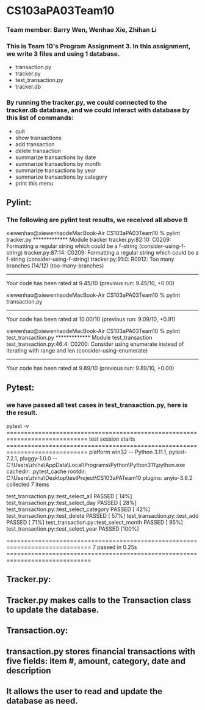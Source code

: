 # CS103aPA03Team10
### Team member: Barry Wen, Wenhao Xie, Zhihan Li
### This is Team 10's Program Assignment 3. In this assignment, we write 3 files and using 1 database.
* transaction.py
* tracker.py
* test_transaction.py
* tracker.db
### By running the tracker.py, we could connected to the tracker.db database, and we could interact with database by this list of commands:
* quit
* show transactions
* add transaction
* delete transaction
* summarize transactions by date
* summarize transactions by month
* summarize transactions by year
* summarize transactions by category
* print this menu

## Pylint:
### The following are pylint test results, we received all above 9
xiewenhao@xiewenhaodeMacBook-Air CS103aPA03Team10 % pylint tracker.py
************* Module tracker
tracker.py:82:10: C0209: Formatting a regular string which could be a f-string (consider-using-f-string)
tracker.py:87:14: C0209: Formatting a regular string which could be a f-string (consider-using-f-string)
tracker.py:91:0: R0912: Too many branches (14/12) (too-many-branches)

------------------------------------------------------------------
Your code has been rated at 9.45/10 (previous run: 9.45/10, +0.00)

xiewenhao@xiewenhaodeMacBook-Air CS103aPA03Team10 % pylint transaction.py

-------------------------------------------------------------------
Your code has been rated at 10.00/10 (previous run: 9.09/10, +0.91)

xiewenhao@xiewenhaodeMacBook-Air CS103aPA03Team10 % pylint test_transaction.py
************* Module test_transaction
test_transaction.py:46:4: C0200: Consider using enumerate instead of iterating with range and len (consider-using-enumerate)

------------------------------------------------------------------
Your code has been rated at 9.89/10 (previous run: 9.89/10, +0.00)

## Pytest: 
### we have passed all test cases in test_transaction.py, here is the result.
pytest -v
============================================================================= test session starts =============================================================================
platform win32 -- Python 3.11.1, pytest-7.2.1, pluggy-1.0.0 -- C:\Users\zhiha\AppData\Local\Programs\Python\Python311\python.exe
cachedir: .pytest_cache
rootdir: C:\Users\zhiha\Desktop\testProject\CS103aPATeam10
plugins: anyio-3.6.2
collected 7 items

test_transaction.py::test_select_all PASSED                                                                                                                              [ 14%]
test_transaction.py::test_select_day PASSED                                                                                                                              [ 28%]
test_transaction.py::test_select_category PASSED                                                                                                                         [ 42%]
test_transaction.py::test_delete PASSED                                                                                                                                  [ 57%]
test_transaction.py::test_add PASSED                                                                                                                                     [ 71%]
test_transaction.py::test_select_month PASSED                                                                                                                            [ 85%]
test_transaction.py::test_select_year PASSED                                                                                                                             [100%]

============================================================================== 7 passed in 0.25s ==============================================================================

## Tracker.py:
## Tracker.py makes calls to the Transaction class to update the database.

## Transaction.oy:
## transaction.py stores financial transactions with five fields: item #, amount, category, date and description
## It allows the user to read and update the database as need.